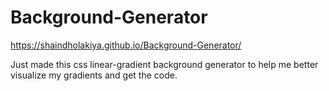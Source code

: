 # Background-Generator

https://shaindholakiya.github.io/Background-Generator/

Just made this css linear-gradient background generator to help me better visualize my gradients and get the code. 
